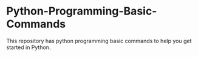 # Python-Programming-Basic-Commands
This repository has python programming basic commands to help you get started in Python.
